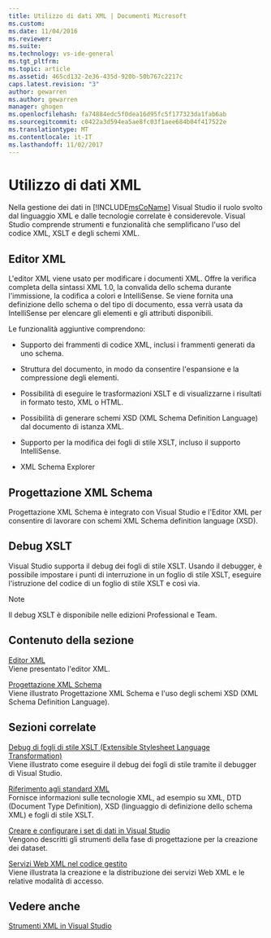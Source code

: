 ```yaml
---
title: Utilizzo di dati XML | Documenti Microsoft
ms.custom: 
ms.date: 11/04/2016
ms.reviewer: 
ms.suite: 
ms.technology: vs-ide-general
ms.tgt_pltfrm: 
ms.topic: article
ms.assetid: 465cd132-2e36-435d-920b-50b767c2217c
caps.latest.revision: "3"
author: gewarren
ms.author: gewarren
manager: ghogen
ms.openlocfilehash: fa74884edc5f0dea16d95fc5f177323da1fab6ab
ms.sourcegitcommit: c0422a3d594ea5ae8fc03f1aee684b04f417522e
ms.translationtype: MT
ms.contentlocale: it-IT
ms.lasthandoff: 11/02/2017
---
```

# <a name="working-with-xml-data"></a>Utilizzo di dati XML
Nella gestione dei dati in [!INCLUDE[msCoName](../xml-tools/includes/msconame_md.md)] Visual Studio il ruolo svolto dal linguaggio XML e dalle tecnologie correlate è considerevole. Visual Studio comprende strumenti e funzionalità che semplificano l'uso del codice XML, XSLT e degli schemi XML.  
  
## <a name="xml-editor"></a>Editor XML  
 L'editor XML viene usato per modificare i documenti XML. Offre la verifica completa della sintassi XML 1.0, la convalida dello schema durante l'immissione, la codifica a colori e IntelliSense. Se viene fornita una definizione dello schema o del tipo di documento, essa verrà usata da IntelliSense per elencare gli elementi e gli attributi disponibili.  
  
 Le funzionalità aggiuntive comprendono:  
  
-   Supporto dei frammenti di codice XML, inclusi i frammenti generati da uno schema.  
  
-   Struttura del documento, in modo da consentire l'espansione e la compressione degli elementi.  
  
-   Possibilità di eseguire le trasformazioni XSLT e di visualizzarne i risultati in formato testo, XML o HTML.  
  
-   Possibilità di generare schemi XSD (XML Schema Definition Language) dal documento di istanza XML.  
  
-   Supporto per la modifica dei fogli di stile XSLT, incluso il supporto IntelliSense.  
  
-   XML Schema Explorer  
  
## <a name="xml-schema-designer"></a>Progettazione XML Schema  
 Progettazione XML Schema è integrato con Visual Studio e l'Editor XML per consentire di lavorare con schemi XML Schema definition language (XSD).  
  
## <a name="xslt-debugging"></a>Debug XSLT  
 Visual Studio supporta il debug dei fogli di stile XSLT. Usando il debugger, è possibile impostare i punti di interruzione in un foglio di stile XSLT, eseguire l'istruzione del codice di un foglio di stile XSLT e così via.  
  
> [!NOTE]
>  Il debug XSLT è disponibile nelle edizioni Professional e Team.  
  
## <a name="in-this-section"></a>Contenuto della sezione  
 [Editor XML](../xml-tools/xml-editor.md)  
 Viene presentato l'editor XML.  
  
 [Progettazione XML Schema](../xml-tools/xml-schema-designer.md)  
 Viene illustrato Progettazione XML Schema e l'uso degli schemi XSD (XML Schema Definition Language).  
  
## <a name="related-sections"></a>Sezioni correlate  
 [Debug di fogli di stile XSLT (Extensible Stylesheet Language Transformation)](../xml-tools/debugging-xslt.md)  
 Viene illustrato come eseguire il debug dei fogli di stile tramite il debugger di Visual Studio.  
  
 [Riferimento agli standard XML](http://msdn.microsoft.com/en-us/79c78508-c9d0-423a-a00f-672e855de401)  
 Fornisce informazioni sulle tecnologie XML, ad esempio su XML, DTD (Document Type Definition), XSD (linguaggio di definizione dello schema XML) e fogli di stile XSLT.  
  
 [Creare e configurare i set di dati in Visual Studio](../data-tools/create-and-configure-datasets-in-visual-studio.md)  
 Vengono descritti gli strumenti della fase di progettazione per la creazione dei dataset.  
  
 [Servizi Web XML nel codice gestito](http://msdn.microsoft.com/en-us/c9a7dc25-3e68-4723-bfb7-de4320830196)  
 Viene illustrata la creazione e la distribuzione dei servizi Web XML e le relative modalità di accesso.  
  
## <a name="see-also"></a>Vedere anche  
 [Strumenti XML in Visual Studio](../xml-tools/xml-tools-in-visual-studio.md)